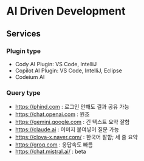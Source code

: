# AI Driven Development

## Services

### Plugin type
- Cody AI Plugin: VS Code, IntelliJ
- Copilot AI Plugin: VS Code, IntelliJ, Eclipse
- Codeium AI

### Query type
- https://phind.com : 로그인 안해도 결과 공유 가능
- https://chat.openai.com : 원조
- https://gemini.google.com : 긴 텍스트 요약 잘함
- https://claude.ai : 이미지 붙여넣어 질문 가능
- https://clova-x.naver.com/ : 한국어 잘함; 세 줄 요약
- https://groq.com : 응답속도 빠름
- https://chat.mistral.ai/ : beta

